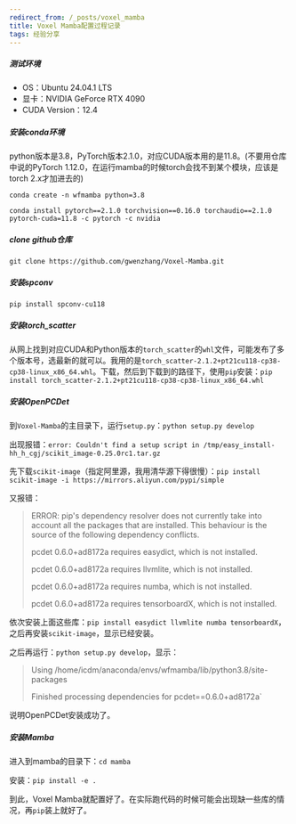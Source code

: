 ```yaml
---
redirect_from: /_posts/voxel_mamba
title: Voxel Mamba配置过程记录
tags: 经验分享
---
```



##### 测试环境

- OS：Ubuntu 24.04.1 LTS
- 显卡：NVIDIA GeForce RTX 4090
- CUDA Version：12.4

##### 安装conda环境

python版本是3.8，PyTorch版本2.1.0，对应CUDA版本用的是11.8。(不要用仓库中说的PyTorch 1.12.0，在运行mamba的时候torch会找不到某个模块，应该是torch 2.x才加进去的)

`conda create -n wfmamba python=3.8`

`conda install pytorch==2.1.0 torchvision==0.16.0 torchaudio==2.1.0 pytorch-cuda=11.8 -c pytorch -c nvidia`

##### clone github仓库

`git clone https://github.com/gwenzhang/Voxel-Mamba.git`

##### 安装spconv

`pip install spconv-cu118`

##### 安装torch_scatter

从网上找到对应CUDA和Python版本的`torch_scatter`的`whl`文件，可能发布了多个版本号，选最新的就可以。我用的是`torch_scatter-2.1.2+pt21cu118-cp38-cp38-linux_x86_64.whl`。下载，然后到下载到的路径下，使用`pip`安装：`pip install torch_scatter-2.1.2+pt21cu118-cp38-cp38-linux_x86_64.whl`

##### 安装OpenPCDet

到`Voxel-Mamba`的主目录下，运行`setup.py`：`python setup.py develop`

出现报错：`error: Couldn't find a setup script in /tmp/easy_install-hh_h_cgj/scikit_image-0.25.0rc1.tar.gz`

先下载`scikit-image`（指定阿里源，我用清华源下得很慢）：`pip install scikit-image -i https://mirrors.aliyun.com/pypi/simple`

又报错：

> ERROR: pip's dependency resolver does not currently take into account all the packages that are installed. This behaviour is the source of the following dependency conflicts.
> 
> pcdet 0.6.0+ad8172a requires easydict, which is not installed.
> 
> pcdet 0.6.0+ad8172a requires llvmlite, which is not installed.
> 
> pcdet 0.6.0+ad8172a requires numba, which is not installed.
> 
> pcdet 0.6.0+ad8172a requires tensorboardX, which is not installed.

依次安装上面这些库：`pip install easydict llvmlite numba tensorboardX`，之后再安装`scikit-image`，显示已经安装。

之后再运行：`python setup.py develop`，显示：

> Using /home/icdm/anaconda/envs/wfmamba/lib/python3.8/site-packages
> 
> Finished processing dependencies for pcdet==0.6.0+ad8172a`

说明OpenPCDet安装成功了。

##### 安装Mamba

进入到mamba的目录下：`cd mamba`

安装：`pip install -e .`

到此，Voxel Mamba就配置好了。在实际跑代码的时候可能会出现缺一些库的情况，再`pip`装上就好了。
